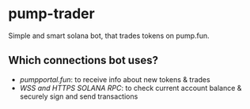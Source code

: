 # pump-trader
Simple and smart solana bot, that trades tokens on pump.fun.

## Which connections bot uses?
- *pumpportal.fun*: to receive info about new tokens & trades
- *WSS and HTTPS SOLANA RPC*: to check current account balance & securely sign and send transactions
